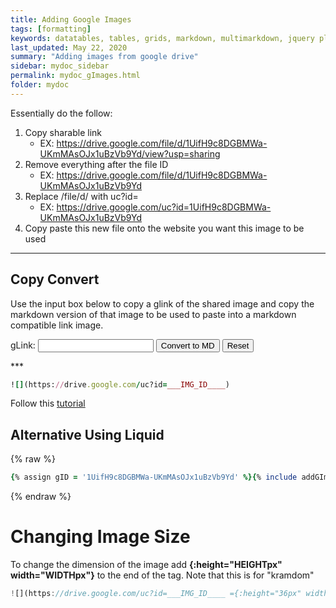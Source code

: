 ```yaml
---
title: Adding Google Images
tags: [formatting]
keywords: datatables, tables, grids, markdown, multimarkdown, jquery plugins
last_updated: May 22, 2020
summary: "Adding images from google drive"
sidebar: mydoc_sidebar
permalink: mydoc_gImages.html
folder: mydoc
---
```


Essentially do the follow:

1. Copy sharable link
	- EX: https://drive.google.com/file/d/1UifH9c8DGBMWa-UKmMAsOJx1uBzVb9Yd/view?usp=sharing
2. Remove everything after the file ID
	- EX: https://drive.google.com/file/d/1UifH9c8DGBMWa-UKmMAsOJx1uBzVb9Yd
3. Replace /file/d/ with uc?id=
	- EX: https://drive.google.com/uc?id=1UifH9c8DGBMWa-UKmMAsOJx1uBzVb9Yd
4. Copy paste this new file onto the website you want this image to be used

***
## Copy Convert
Use the input box below to copy a glink of the shared image and copy the markdown version of that image to be used to paste into a markdown compatible link image.
<form id='myForm'>
  <label for="gLink">gLink: </label>
  <input type="text" id="gLink" name="gLink"> <button onclick="myFunction()">Convert to MD</button>  
  <input type="reset" value="Reset">
</form>
***

<script>
function myFunction() {
	var glinkString;    
  	glinkString = document.getElementById("myForm").elements[0].value;
  	var newglinkString = glinkString.replace('file/d/','uc?id=');
    newglinkString = newglinkString.replace('/view?usp=sharing','');
  	newglinkString = '![](' + newglinkString + ')'  	
  	document.getElementById("myForm").elements[0].value = newglinkString


  	var copyText = document.getElementById("gLink");
  	copyText.select();
	copyText.setSelectionRange(0, 99999)
	document.execCommand("copy");	
}
</script>

```ruby
![](https://drive.google.com/uc?id=___IMG_ID____)
```
Follow this [tutorial](https://www.google.ca/search?q=embed+an+image+on+google+drive&oq=embed+an+image+&aqs=chrome.3.69i57j0l2j69i59j0l2.4687j1j7&sourceid=chrome&ie=UTF-8#kpvalbx=1)

## Alternative Using Liquid

{% raw %}
```ruby
{% assign gID = '1UifH9c8DGBMWa-UKmMAsOJx1uBzVb9Yd' %}{% include addGImg %}
```
{% endraw %}

# Changing Image Size
To change the dimension of the image add **{:height="HEIGHTpx" width="WIDTHpx"}** to the end of the tag.  Note that this is for "kramdom"

```javascript
![](https://drive.google.com/uc?id=___IMG_ID____ ={:height="36px" width="36px"})
```
